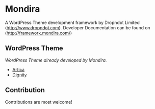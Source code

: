 # Mondira

A WordPress Theme development framework by Dropndot Limited (http://www.dropndot.com).
Developer Documentation can be found on (http://framework.mondira.com/)

## WordPress Theme

*WordPress Theme already developed by Mondira.*

* [Artica](http://mondira.com/artica/)
* [Dignity](http://mondira.com/dignity/)

## Contribution

Contributions are most welcome!

